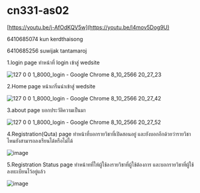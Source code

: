 # cn331-as02
[https://youtu.be/j-AfOdKQV5w](https://youtu.be/l4mov5Dog9U)

6410685074 kun kerdthaisong


6410685256 suwijak tantamaroj

1.login page ทำหน้าที่ login เข้าสู่ wedsite

![127 0 0 1_8000_login - Google Chrome 8_10_2566 20_27_23](https://github.com/6410685074/cn331-as02/assets/88659254/bb086aa7-ae7a-4723-9563-3d6ed658b5d5)

2.Home page หน้าเกริ่นนำเข้าสู่ wedsite

![127 0 0 1_8000_login - Google Chrome 8_10_2566 20_27_42](https://github.com/6410685074/cn331-as02/assets/88659254/37dcc937-e81a-467c-aaa6-27bc48a9df23)

3.about page บอกประวัติความเป็นมา

![127 0 0 1_8000_login - Google Chrome 8_10_2566 20_27_52](https://github.com/6410685074/cn331-as02/assets/88659254/e3c896c3-e89e-4b83-816c-c2288bd3cb97)

4.Registration(Quta) page ทำหน้าที่บอกรายวิชาที่เปิดสอนอยู่ และยังบอกอีกด้วยว่ารายวิชาไหนยังสามารถลงเรียนได้หรือไม่ได้

![image](https://github.com/6410685074/cn331-as02/assets/88650235/19887cc7-61aa-48a8-b554-5ec30b06f4f0)


5.Registration Status page ทำหน้าทที่ให้ผู้ใช้ลงรายวิชาที่ผู้ใช้ต้องการ และบอกรายวิชาที่ผู้ใช้ลงทะเบียนไว้อยู่แล้ว

![image](https://github.com/6410685074/cn331-as02/assets/88650235/62bddd2f-b119-4174-b706-ba50b3f8d2df)

